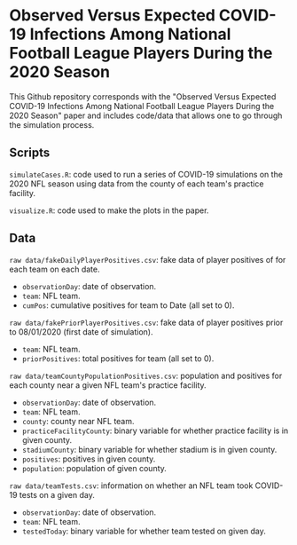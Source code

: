 # Observed Versus Expected COVID-19 Infections Among National Football League Players During the 2020 Season

This Github repository corresponds with the "Observed Versus Expected COVID-19 Infections Among National Football League Players During the 2020 Season" paper and includes code/data that allows one to go through the simulation process.

## Scripts

`simulateCases.R`: code used to run a series of COVID-19 simulations on the 2020 NFL season using data from the county of each team's practice facility.

`visualize.R`: code used to make the plots in the paper. 

## Data

`raw data/fakeDailyPlayerPositives.csv`: fake data of player positives of for each team on each date.
- `observationDay`: date of observation.
- `team`: NFL team.
- `cumPos`: cumulative positives for team to Date (all set to 0).

`raw data/fakePriorPlayerPositives.csv`: fake data of player positives prior to 08/01/2020 (first date of simulation).
- `team`: NFL team.
- `priorPositives`: total positives for team (all set to 0).

`raw data/teamCountyPopulationPositives.csv`: population and positives for each county near a given NFL team's practice facility.
- `observationDay`: date of observation.
- `team`: NFL team.
- `county`: county near NFL team.
- `practiceFacilityCounty`: binary variable for whether practice facility is in given county.
- `stadiumCounty`: binary variable for whether stadium is in given county.
- `positives`: positives in given county.
- `population`: population of given county.

`raw data/teamTests.csv`: information on whether an NFL team took COVID-19 tests on a given day.
- `observationDay`: date of observation.
- `team`: NFL team.
- `testedToday`: binary variable for whether team tested on given day.
